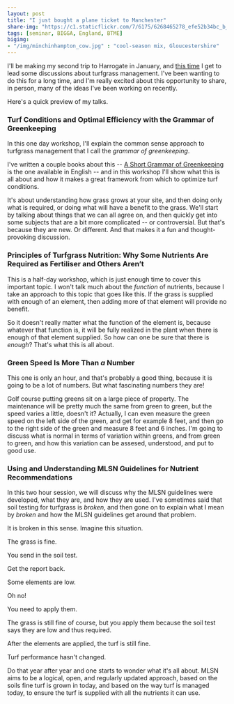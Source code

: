 ```yaml
---
layout: post
title: "I just bought a plane ticket to Manchester"
share-img: "https://c1.staticflickr.com/7/6175/6268465278_efe52b34bc_b_d.jpg"
tags: [seminar, BIGGA, England, BTME]
bigimg:
- "/img/minchinhampton_cow.jpg" : "cool-season mix, Gloucestershire"
---
```


I'll be making my second trip to Harrogate in January, and [this time](http://www.bigga.org.uk/about-us/news/first-wave-onue-to-learn/00947.html) I get to lead some discussions about turfgrass management. I've been wanting to do this for a long time, and I'm really excited about this opportunity to share, in person, many of the ideas I've been working on recently.

Here's a quick preview of my talks. 

### Turf Conditions and Optimal Efficiency with the Grammar of Greenkeeping

In this one day workshop, I'll explain the common sense approach to turfgrass management that I call the *grammar of greenkeeping*. 

I've written a couple books about this -- [A Short Grammar of Greenkeeping](https://leanpub.com/short_grammar_of_greenkeeping) is the one available in English -- and in this workshop I'll show what this is all about and how it makes a great framework from which to optimize turf conditions.

It's about understanding how grass grows at your site, and then doing only what is required, or doing what will have a benefit to the grass. We'll start by talking about things that we can all agree on, and then quickly get into some subjects that are a bit more complicated -- or controversial. But that's because they are new. Or different. And that makes it a fun and thought-provoking discussion.

### Principles of Turfgrass Nutrition: Why Some Nutrients Are Required as Fertiliser and Others Aren’t

This is a half-day workshop, which is just enough time to cover this important topic. I won't talk much about the *function* of nutrients, because I take an approach to this topic that goes like this. If the grass is supplied with enough of an element, then adding more of that element will provide no benefit. 

So it doesn't really matter what the function of the element is, because whatever that function is, it will be fully realized in the plant when there is enough of that element supplied. So how can one be sure that there is *enough*? That's what this is all about.

### Green Speed Is More Than *a* Number

This one is only an hour, and that's probably a good thing, because it is going to be a lot of numbers. But what fascinating numbers they are! 

Golf course putting greens sit on a large piece of property. The maintenance will be pretty much the same from green to green, but the speed varies a little, doesn't it? Actually, I can even measure the green speed on the left side of the green, and get for example 8 feet, and then go to the right side of the green and measure 8 feet and 6 inches. I'm going to discuss what is normal in terms of variation within greens, and from green to green, and how this variation can be assesed, understood, and put to good use.

### Using and Understanding MLSN Guidelines for Nutrient Recommendations

In this two hour session, we will discuss why the MLSN guidelines were developed, what they are, and how they are used. I've sometimes said that soil testing for turfgrass is *broken*, and then gone on to explain what I mean by *broken* and how the MLSN guidelines get around that problem.

It is broken in this sense. Imagine this situation. 

The grass is fine. 

You send in the soil test. 

Get the report back. 

Some elements are low. 

Oh no! 

You need to apply them. 

The grass is still fine of course, but you apply them because the soil test says they are low and thus required. 

After the elements are applied, the turf is still fine. 

Turf performance hasn't changed. 

Do that year after year and one starts to wonder what it's all about. MLSN aims to be a logical, open, and regularly updated approach, based on the soils fine turf is grown in today, and based on the way turf is managed today, to ensure the turf is supplied with all the nutrients it can use. 
